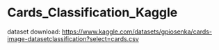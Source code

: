 # Cards_Classification_Kaggle
dataset download: https://www.kaggle.com/datasets/gpiosenka/cards-image-datasetclassification?select=cards.csv
